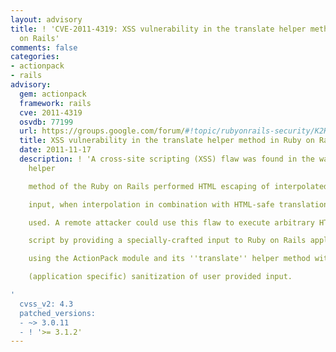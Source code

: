 ```yaml
---
layout: advisory
title: ! 'CVE-2011-4319: XSS vulnerability in the translate helper method in Ruby
  on Rails'
comments: false
categories:
- actionpack
- rails
advisory:
  gem: actionpack
  framework: rails
  cve: 2011-4319
  osvdb: 77199
  url: https://groups.google.com/forum/#!topic/rubyonrails-security/K2HXD7c8fMU
  title: XSS vulnerability in the translate helper method in Ruby on Rails
  date: 2011-11-17
  description: ! 'A cross-site scripting (XSS) flaw was found in the way the ''translate''
    helper

    method of the Ruby on Rails performed HTML escaping of interpolated user

    input, when interpolation in combination with HTML-safe translations were

    used. A remote attacker could use this flaw to execute arbitrary HTML or web

    script by providing a specially-crafted input to Ruby on Rails application,

    using the ActionPack module and its ''translate'' helper method without explicit

    (application specific) sanitization of user provided input.

'
  cvss_v2: 4.3
  patched_versions:
  - ~> 3.0.11
  - ! '>= 3.1.2'
---
```

